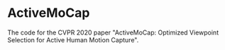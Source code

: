 # ActiveMoCap
The code for the CVPR 2020 paper "ActiveMoCap: Optimized Viewpoint Selection for Active Human Motion Capture".
